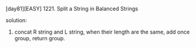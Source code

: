 
[day81][EASY] 1221. Split a String in Balanced Strings

solution:
1. concat R string and L string, when their length are the same, add once group, return group.